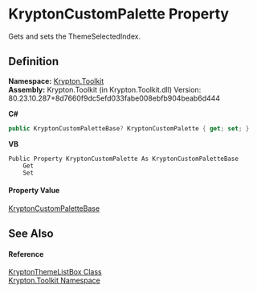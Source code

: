 # KryptonCustomPalette Property


Gets and sets the ThemeSelectedIndex.



## Definition
**Namespace:** <a href="79d2eac2-21f4-54ff-7552-b20c33c30600.md">Krypton.Toolkit</a>  
**Assembly:** Krypton.Toolkit (in Krypton.Toolkit.dll) Version: 80.23.10.287+8d7660f9dc5efd033fabe008ebfb904beab6d444

**C#**
``` C#
public KryptonCustomPaletteBase? KryptonCustomPalette { get; set; }
```
**VB**
``` VB
Public Property KryptonCustomPalette As KryptonCustomPaletteBase
	Get
	Set
```



#### Property Value
<a href="19e895c2-5326-25bf-d4bb-c7367f234f77.md">KryptonCustomPaletteBase</a>

## See Also


#### Reference
<a href="07ceffc3-e890-2bae-9754-3823df6ca628.md">KryptonThemeListBox Class</a>  
<a href="79d2eac2-21f4-54ff-7552-b20c33c30600.md">Krypton.Toolkit Namespace</a>  
